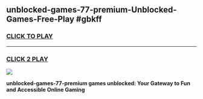 
## unblocked-games-77-premium-Unblocked-Games-Free-Play #gbkff
<h3>
<a href="https://us.freeplayer.one?title=unblocked-games-77-premium&ref=9M">CLICK TO PLAY</a></h3>
<hr>

<h3>
<a href="https://us.freeplayer.one?title=unblocked-games-77-premium&ref=9M">CLICK 2 PLAY</a>
  
</h3>

<a href="https://us.freeplayer.one?title=unblocked-games-77-premium&ref=9M"><img src="https://clearcache.store/games.png"></a>


**unblocked-games-77-premium games unblocked: Your Gateway to Fun and Accessible Online Gaming**
